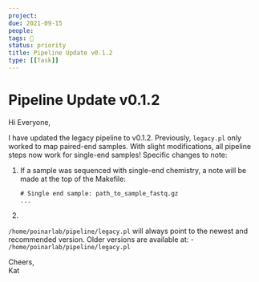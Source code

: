 ```yaml
---
project:
due: 2021-09-15
people:
tags: 🧨
status: priority
title: Pipeline Update v0.1.2
type: [[Task]]
---
```


# Pipeline Update v0.1.2

Hi Everyone,  
  
I have updated the legacy pipeline to v0.1.2. Previously, ```legacy.pl``` only worked to map paired-end samples. With slight modifications, all pipeline steps now work for single-end samples! Specific changes to note:


1. If a sample was sequenced with single-end chemistry, a note will be made at the top of the Makefile:
	```text
	# Single end sample: path_to_sample_fastq.gz
	...
	```
2. 



  
`/home/poinarlab/pipeline/legacy.pl` will always point to the newest and recommended version. Older versions are available at:
	- `/home/poinarlab/pipeline/legacy.pl`
  
Cheers,  
Kat